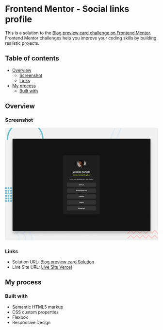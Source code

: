 # Frontend Mentor - Social links profile

This is a solution to the [Blog preview card challenge on Frontend Mentor](https://www.frontendmentor.io/challenges/blog-preview-card-ckPaj01IcS). Frontend Mentor challenges help you improve your coding skills by building realistic projects.

## Table of contents

- [Overview](#overview)
  - [Screenshot](#screenshot)
  - [Links](#links)
- [My process](#my-process)
  - [Built with](#built-with)

## Overview

### Screenshot

![](./preview.jpg)

### Links

- Solution URL: [Blog preview card Solution](https://www.frontendmentor.io/solutions/blog-preview-card-eJvZzk8Pho)
- Live Site URL: [Live Site Vercel](https://social-links-profile-iota-ashy.vercel.app/)

## My process

### Built with

- Semantic HTML5 markup
- CSS custom properties
- Flexbox
- Responsive Design
